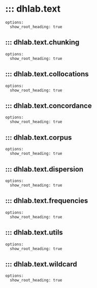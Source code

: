 # ::: dhlab.text
    options:
      show_root_heading: true

## ::: dhlab.text.chunking
    options:
      show_root_heading: true

## ::: dhlab.text.collocations
    options:
      show_root_heading: true

## ::: dhlab.text.concordance
    options:
      show_root_heading: true

## ::: dhlab.text.corpus
    options:
      show_root_heading: true

## ::: dhlab.text.dispersion
    options:
      show_root_heading: true

## ::: dhlab.text.frequencies
    options:
      show_root_heading: true

## ::: dhlab.text.utils
    options:
      show_root_heading: true

## ::: dhlab.text.wildcard
    options:
      show_root_heading: true
